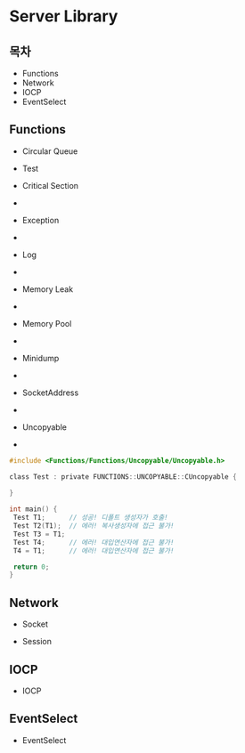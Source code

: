 # Server Library

 
## 목차
* Functions
* Network
* IOCP
* EventSelect

## Functions
* Circular Queue
 * Test

* Critical Section
 *

* Exception
 *

* Log
 *

* Memory Leak
 *

* Memory Pool
 *

* Minidump
 *

* SocketAddress
 *

* Uncopyable
 * 

 ``` c
 #include <Functions/Functions/Uncopyable/Uncopyable.h>
 
 class Test : private FUNCTIONS::UNCOPYABLE::CUncopyable { 
  
 }
 
 int main() {
  Test T1;      // 성공! 디폴트 생성자가 호출!
  Test T2(T1);  // 에러! 복사생성자에 접근 불가!
  Test T3 = T1;
  Test T4;      // 에러! 대입연산자에 접근 불가!
  T4 = T1;      // 에러! 대입연산자에 접근 불가!  

  return 0;
 }
 ```

## Network
* Socket



* Session



## IOCP
* IOCP



## EventSelect
* EventSelect


